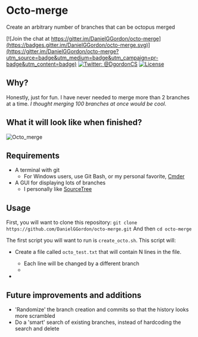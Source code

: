# Octo-merge
Create an arbitrary number of branches that can be octopus merged

[![Join the chat at https://gitter.im/DanielGGordon/octo-merge](https://badges.gitter.im/DanielGGordon/octo-merge.svg)](https://gitter.im/DanielGGordon/octo-merge?utm_source=badge&utm_medium=badge&utm_campaign=pr-badge&utm_content=badge)
[![Twitter: @DgordonCS](https://img.shields.io/badge/contact-@DgordonCS-blue.svg?style=flat)](https://twitter.com/DgordonCS)
[![License](https://img.shields.io/badge/license-MIT-green.svg?style=flat)](https://github.com/DanielGGordon/octo-merge/blob/master/LICENSE)

## Why?

Honestly, just for fun. I have never needed to merge more than 2 branches at a time.
*I thought merging 100 branches at once would be cool*.

## What it will look like when finished?

![Octo_merge](http://i.imgur.com/tbPwueq.png)

## Requirements
* A terminal with git
  * For Windows users, use Git Bash, or my personal favorite, [Cmder](http://cmder.net/)
* A GUI for displaying lots of branches
  * I personally like [SourceTree](https://www.sourcetreeapp.com/)

## Usage
First, you will want to clone this repository: `git clone https://github.com/DanielGGordon/octo-merge.git`
And then `cd octo-merge`

The first script you will want to run is `create_octo.sh`. This script will:
* Create a file called `octo_test.txt` that will contain N lines in the file.
  * Each line will be changed by a different branch
  *  

*

## Future improvements and additions
* 'Randomize' the branch creation and commits so that the history looks more scrambled
* Do a 'smart' search of existing branches, instead of hardcoding the search and delete
